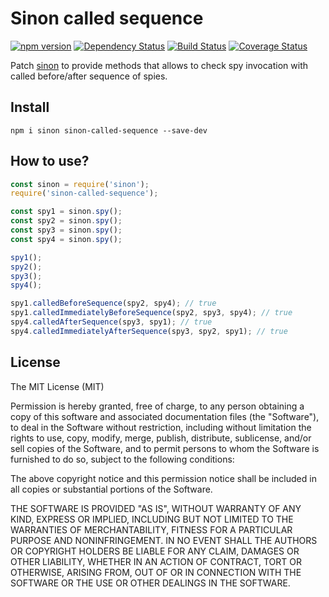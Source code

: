 # Sinon called sequence

[![npm version](https://badge.fury.io/js/sinon-called-sequence.svg)](https://badge.fury.io/js/sinon-called-sequence)
[![Dependency Status](https://gemnasium.com/badges/github.com/killmenot/sinon-called-sequence.svg)](https://gemnasium.com/github.com/killmenot/sinon-called-sequence)
[![Build Status](https://travis-ci.org/killmenot/sinon-called-sequence.svg?branch=master)](https://travis-ci.org/killmenot/sinon-called-sequence)
[![Coverage Status](https://coveralls.io/repos/github/killmenot/sinon-called-sequence/badge.svg?branch=master)](https://coveralls.io/github/killmenot/sinon-called-sequence?branch=master)

Patch [sinon](https://sinonjs.org "sinon") to provide methods that allows to check spy invocation with called before/after sequence of spies.


## Install

```
npm i sinon sinon-called-sequence --save-dev
```


## How to use?

```js
const sinon = require('sinon');
require('sinon-called-sequence');

const spy1 = sinon.spy();
const spy2 = sinon.spy();
const spy3 = sinon.spy();
const spy4 = sinon.spy();

spy1();
spy2();
spy3();
spy4();

spy1.calledBeforeSequence(spy2, spy4); // true
spy1.calledImmediatelyBeforeSequence(spy2, spy3, spy4); // true
spy4.calledAfterSequence(spy3, spy1); // true
spy4.calledImmediatelyAfterSequence(spy3, spy2, spy1); // true
```


## License

The MIT License (MIT)

Permission is hereby granted, free of charge, to any person obtaining a copy
of this software and associated documentation files (the "Software"), to deal
in the Software without restriction, including without limitation the rights
to use, copy, modify, merge, publish, distribute, sublicense, and/or sell
copies of the Software, and to permit persons to whom the Software is
furnished to do so, subject to the following conditions:

The above copyright notice and this permission notice shall be included in all
copies or substantial portions of the Software.

THE SOFTWARE IS PROVIDED "AS IS", WITHOUT WARRANTY OF ANY KIND, EXPRESS OR
IMPLIED, INCLUDING BUT NOT LIMITED TO THE WARRANTIES OF MERCHANTABILITY,
FITNESS FOR A PARTICULAR PURPOSE AND NONINFRINGEMENT. IN NO EVENT SHALL THE
AUTHORS OR COPYRIGHT HOLDERS BE LIABLE FOR ANY CLAIM, DAMAGES OR OTHER
LIABILITY, WHETHER IN AN ACTION OF CONTRACT, TORT OR OTHERWISE, ARISING FROM,
OUT OF OR IN CONNECTION WITH THE SOFTWARE OR THE USE OR OTHER DEALINGS IN THE
SOFTWARE.
